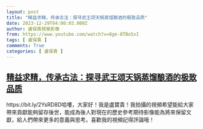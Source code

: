 ```yaml
---
layout: post
title: "精益求精，传承古法：探寻武王颂天锅蒸馏酿酒的极致品质"
date: 2023-12-29T04:00:03.000Z
author: 盧保貴視覺影像
from: https://www.youtube.com/watch?v=8ge-8TBo5xI
tags: [ 盧保貴 ]
comments: True
categories: [ 盧保貴 ]
---
```

<!--1703822403000-->
[精益求精，传承古法：探寻武王颂天锅蒸馏酿酒的极致品质](https://www.youtube.com/watch?v=8ge-8TBo5xI)
------

<div>
https://bit.ly/2YsRD8D哈嘍，大家好！我是盧寶貴！我拍攝的視頻希望能給大家帶來貢獻能夠留存後世，能成為後人對現在的歷史參考期待影像能為將來保留文獻，給人們帶來更多的意義與思考。喜歡我的視頻記得評論哦！
</div>
